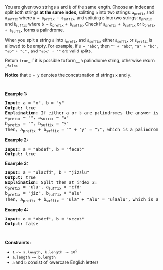 You are given two strings `` a `` and `` b `` of the same length. Choose an index and split both strings __at the same index__, splitting `` a `` into two strings: <code>a<sub>prefix</sub></code> and <code>a<sub>suffix</sub></code> where <code>a = a<sub>prefix</sub> + a<sub>suffix</sub></code>, and splitting `` b `` into two strings: <code>b<sub>prefix</sub></code> and <code>b<sub>suffix</sub></code> where <code>b = b<sub>prefix</sub> + b<sub>suffix</sub></code>. Check if <code>a<sub>prefix</sub> + b<sub>suffix</sub></code> or <code>b<sub>prefix</sub> + a<sub>suffix</sub></code> forms a palindrome.

When you split a string `` s `` into <code>s<sub>prefix</sub></code> and <code>s<sub>suffix</sub></code>, either <code>s<sub>suffix</sub></code> or <code>s<sub>prefix</sub></code> is allowed to be empty. For example, if `` s = "abc" ``, then `` "" + "abc" ``, `` "a" + "bc" ``, `` "ab" + "c" `` , and `` "abc" + "" `` are valid splits.

Return `` true ``_ if it is possible to form__ a palindrome string, otherwise return _`` false ``.

__Notice__ that&nbsp;`` x + y `` denotes the concatenation of strings `` x `` and `` y ``.

&nbsp;

__Example 1:__

<pre>
<strong>Input:</strong> a = "x", b = "y"
<strong>Output:</strong> true
<strong>Explaination:</strong> If either a or b are palindromes the answer is true since you can split in the following way:
a<sub>prefix</sub> = "", a<sub>suffix</sub> = "x"
b<sub>prefix</sub> = "", b<sub>suffix</sub> = "y"
Then, a<sub>prefix</sub> + b<sub>suffix</sub> = "" + "y" = "y", which is a palindrome.
</pre>

__Example 2:__

<pre>
<strong>Input:</strong> a = "abdef", b = "fecab"
<strong>Output:</strong> true
</pre>

__Example 3:__

<pre>
<strong>Input:</strong> a = "ulacfd", b = "jizalu"
<strong>Output:</strong> true
<strong>Explaination:</strong> Split them at index 3:
a<sub>prefix</sub> = "ula", a<sub>suffix</sub> = "cfd"
b<sub>prefix</sub> = "jiz", b<sub>suffix</sub> = "alu"
Then, a<sub>prefix</sub> + b<sub>suffix</sub> = "ula" + "alu" = "ulaalu", which is a palindrome.
</pre>

__Example 4:__

<pre>
<strong>Input:</strong> a = "xbdef", b = "xecab"
<strong>Output:</strong> false
</pre>

&nbsp;

__Constraints:__

*   <code>1 &lt;= a.length, b.length &lt;= 10<sup>5</sup></code>
*   `` a.length == b.length ``
*   `` a `` and `` b `` consist of lowercase English letters